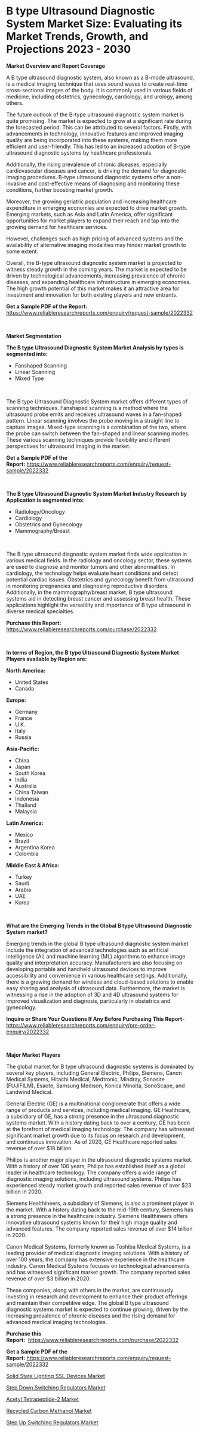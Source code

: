 <p><h1>B type Ultrasound Diagnostic System Market Size: Evaluating its Market Trends, Growth, and Projections 2023 - 2030</h1></p><p><strong>Market Overview and Report Coverage</strong></p>
<p><p>A B type ultrasound diagnostic system, also known as a B-mode ultrasound, is a medical imaging technique that uses sound waves to create real-time cross-sectional images of the body. It is commonly used in various fields of medicine, including obstetrics, gynecology, cardiology, and urology, among others.</p><p>The future outlook of the B-type ultrasound diagnostic system market is quite promising. The market is expected to grow at a significant rate during the forecasted period. This can be attributed to several factors. Firstly, with advancements in technology, innovative features and improved imaging quality are being incorporated into these systems, making them more efficient and user-friendly. This has led to an increased adoption of B-type ultrasound diagnostic systems by healthcare professionals.</p><p>Additionally, the rising prevalence of chronic diseases, especially cardiovascular diseases and cancer, is driving the demand for diagnostic imaging procedures. B-type ultrasound diagnostic systems offer a non-invasive and cost-effective means of diagnosing and monitoring these conditions, further boosting market growth.</p><p>Moreover, the growing geriatric population and increasing healthcare expenditure in emerging economies are expected to drive market growth. Emerging markets, such as Asia and Latin America, offer significant opportunities for market players to expand their reach and tap into the growing demand for healthcare services.</p><p>However, challenges such as high pricing of advanced systems and the availability of alternative imaging modalities may hinder market growth to some extent.</p><p>Overall, the B-type ultrasound diagnostic system market is projected to witness steady growth in the coming years. The market is expected to be driven by technological advancements, increasing prevalence of chronic diseases, and expanding healthcare infrastructure in emerging economies. The high growth potential of this market makes it an attractive area for investment and innovation for both existing players and new entrants.</p></p>
<p><strong>Get a Sample PDF of the Report:</strong> <a href="https://www.reliableresearchreports.com/enquiry/request-sample/2022332">https://www.reliableresearchreports.com/enquiry/request-sample/2022332</a></p>
<p>&nbsp;</p>
<p><strong>Market Segmentation</strong></p>
<p><strong>The B type Ultrasound Diagnostic System Market Analysis by types is segmented into:</strong></p>
<p><ul><li>Fanshaped Scanning</li><li>Linear Scanning</li><li>Mixed Type</li></ul></p>
<p>&nbsp;</p>
<p><p>The B type Ultrasound Diagnostic System market offers different types of scanning techniques. Fanshaped scanning is a method where the ultrasound probe emits and receives ultrasound waves in a fan-shaped pattern. Linear scanning involves the probe moving in a straight line to capture images. Mixed-type scanning is a combination of the two, where the probe can switch between the fan-shaped and linear scanning modes. These various scanning techniques provide flexibility and different perspectives for ultrasound imaging in the market.</p></p>
<p><strong>Get a Sample PDF of the Report:</strong>&nbsp;<a href="https://www.reliableresearchreports.com/enquiry/request-sample/2022332">https://www.reliableresearchreports.com/enquiry/request-sample/2022332</a></p>
<p>&nbsp;</p>
<p><strong>The B type Ultrasound Diagnostic System Market Industry Research by Application is segmented into:</strong></p>
<p><ul><li>Radiology/Oncology</li><li>Cardiology</li><li>Obstetrics and Gynecology</li><li>Mammography/Breast</li></ul></p>
<p>&nbsp;</p>
<p><p>The B type ultrasound diagnostic system market finds wide application in various medical fields. In the radiology and oncology sector, these systems are used to diagnose and monitor tumors and other abnormalities. In cardiology, the technology helps evaluate heart conditions and detect potential cardiac issues. Obstetrics and gynecology benefit from ultrasound in monitoring pregnancies and diagnosing reproductive disorders. Additionally, in the mammography/breast market, B type ultrasound systems aid in detecting breast cancer and assessing breast health. These applications highlight the versatility and importance of B type ultrasound in diverse medical specialties.</p></p>
<p><strong>Purchase this Report:</strong>&nbsp; <a href="https://www.reliableresearchreports.com/purchase/2022332">https://www.reliableresearchreports.com/purchase/2022332</a></p>
<p>&nbsp;</p>
<p><strong>In terms of Region, the B type Ultrasound Diagnostic System Market Players available by Region are:</strong></p>
<p>
    <p> <strong> North America: </strong>
        <ul>
            <li>United States</li>
            <li>Canada</li>
        </ul>
        </p> 
    <p> <strong> Europe: </strong>
        <ul>
            <li>Germany</li>
            <li>France</li>
            <li>U.K.</li>
            <li>Italy</li>
            <li>Russia</li>
        </ul>
        </p> 
    <p> <strong> Asia-Pacific: </strong>
        <ul>
            <li>China</li>
            <li>Japan</li>
            <li>South Korea</li>
            <li>India</li>
            <li>Australia</li>
            <li>China Taiwan</li>
            <li>Indonesia</li>
            <li>Thailand</li>
            <li>Malaysia</li>
        </ul>
        </p> 
    <p> <strong> Latin America: </strong>
        <ul>
            <li>Mexico</li>
            <li>Brazil</li>
            <li>Argentina Korea</li>
            <li>Colombia</li>
        </ul>
        </p> 
    <p> <strong> Middle East & Africa: </strong>
        <ul>
            <li>Turkey</li>
            <li>Saudi</li>
            <li>Arabia</li>
            <li>UAE</li>
            <li>Korea</li>
        </ul>
    </p>
    </p>
<p>&nbsp;</p>
<p><strong>What are the Emerging Trends in the Global B type Ultrasound Diagnostic System market?</strong></p>
<p><p>Emerging trends in the global B type ultrasound diagnostic system market include the integration of advanced technologies such as artificial intelligence (AI) and machine learning (ML) algorithms to enhance image quality and interpretation accuracy. Manufacturers are also focusing on developing portable and handheld ultrasound devices to improve accessibility and convenience in various healthcare settings. Additionally, there is a growing demand for wireless and cloud-based solutions to enable easy sharing and analysis of ultrasound data. Furthermore, the market is witnessing a rise in the adoption of 3D and 4D ultrasound systems for improved visualization and diagnosis, particularly in obstetrics and gynecology.</p></p>
<p><strong>Inquire or Share Your Questions If Any Before Purchasing This Report</strong>- <a href="https://www.reliableresearchreports.com/enquiry/pre-order-enquiry/2022332">https://www.reliableresearchreports.com/enquiry/pre-order-enquiry/2022332</a></p>
<p>&nbsp;</p>
<p><strong>Major Market Players</strong></p>
<p><p>The global market for B type ultrasound diagnostic systems is dominated by several key players, including General Electric, Philips, Siemens, Canon Medical Systems, Hitachi Medical, Medtronic, Mindray, Sonosite (FUJIFILM), Esaote, Samsung Medison, Konica Minolta, SonoScape, and Landwind Medical. </p><p>General Electric (GE) is a multinational conglomerate that offers a wide range of products and services, including medical imaging. GE Healthcare, a subsidiary of GE, has a strong presence in the ultrasound diagnostic systems market. With a history dating back to over a century, GE has been at the forefront of medical imaging technology. The company has witnessed significant market growth due to its focus on research and development, and continuous innovation. As of 2020, GE Healthcare reported sales revenue of over $18 billion.</p><p>Philips is another major player in the ultrasound diagnostic systems market. With a history of over 100 years, Philips has established itself as a global leader in healthcare technology. The company offers a wide range of diagnostic imaging solutions, including ultrasound systems. Philips has experienced steady market growth and reported sales revenue of over $23 billion in 2020.</p><p>Siemens Healthineers, a subsidiary of Siemens, is also a prominent player in the market. With a history dating back to the mid-19th century, Siemens has a strong presence in the healthcare industry. Siemens Healthineers offers innovative ultrasound systems known for their high image quality and advanced features. The company reported sales revenue of over $14 billion in 2020.</p><p>Canon Medical Systems, formerly known as Toshiba Medical Systems, is a leading provider of medical diagnostic imaging solutions. With a history of over 100 years, the company has extensive experience in the healthcare industry. Canon Medical Systems focuses on technological advancements and has witnessed significant market growth. The company reported sales revenue of over $3 billion in 2020.</p><p>These companies, along with others in the market, are continuously investing in research and development to enhance their product offerings and maintain their competitive edge. The global B type ultrasound diagnostic systems market is expected to continue growing, driven by the increasing prevalence of chronic diseases and the rising demand for advanced medical imaging technologies.</p></p>
<p><strong>Purchase this Report:</strong>&nbsp;&nbsp;<a href="https://www.reliableresearchreports.com/purchase/2022332">https://www.reliableresearchreports.com/purchase/2022332</a></p>
<p></p>
<p><strong>Get a Sample PDF of the Report:</strong>&nbsp;<a href="https://www.reliableresearchreports.com/enquiry/request-sample/2022332">https://www.reliableresearchreports.com/enquiry/request-sample/2022332</a></p>
<p><p><a href="https://github.com/PeterParrish5/Market-Research-Report-List-1/blob/main/solid-state-lighting-ssl-devices-market.md">Solid State Lighting SSL Devices Market</a></p><p><a href="https://www.linkedin.com/pulse/step-down-switching-regulators-market-insights-players-forecast-4qc6e/">Step Down Switching Regulators Market</a></p><p><a href="https://medium.com/@piercehoppe2023/acetyl-tetrapeptide-2-market-furnishes-information-on-market-share-market-trends-and-market-f52dc3c9ae51">Acetyl Tetrapeptide-2 Market</a></p><p><a href="https://medium.com/@morgancrist1926/recycled-carbon-methanol-market-analysis-and-sze-forecasted-for-period-from-2023-to-2030-8ffbc6c9c33c">Recycled Carbon Methanol Market</a></p><p><a href="https://www.linkedin.com/pulse/step-up-switching-regulators-market-insights-players-forecast-dqv2e/">Step Up Switching Regulators Market</a></p></p>